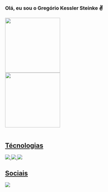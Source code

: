 ###  Olá, eu sou o Gregório Kessler Steinke ✌️
 <div>
  <a href="https://github.com/gregoriok">
  <img height="180em" src="https://github-readme-stats.vercel.app/api?username=gregoriok&show_icons=true&theme=gruvbox&include_all_commits=true&count_private=true"/></br>
   
  <img height="180em" src="https://github-readme-stats.vercel.app/api/top-langs/?username=gregoriok&layout=compact&langs_count=7&theme=gruvbox"/>
</div>
<div style="display: inline_block"><br>
 
   ## Técnologias

 <div style="display: inline_block"</br>
  <img align: "center" src="https://img.shields.io/badge/Android-3DDC84?style=for-the-badge&logo=android&logoColor=white"/>
  <img align: "center" src="https://img.shields.io/badge/Java-ED8B00?style=for-the-badge&logo=java&logoColor=white"/>
  <img align: "center" src="https://img.shields.io/badge/C%2B%2B-00599C?style=for-the-badge&logo=c%2B%2B&logoColor=white"/>      
</div>

  
 ## Sociais
 <div>
  <a href="https://www.linkedin.com/in/gregorio-kessler-9b016b153/" target="_blank"><img src="https://img.shields.io/badge/-LinkedIn-%230077B5?style=for-the-badge&logo=linkedin&logoColor=white" target="_blank"></a> 
 </div>
 
 
 
